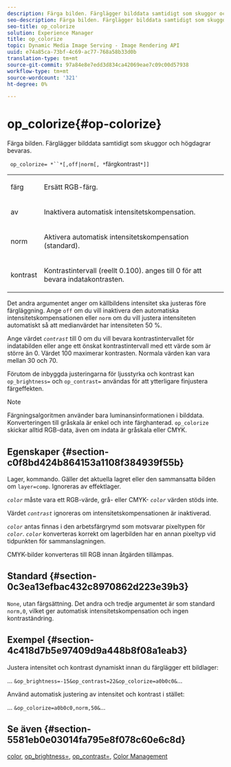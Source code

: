 ```yaml
---
description: Färga bilden. Färglägger bilddata samtidigt som skuggor och högdagrar bevaras.
seo-description: Färga bilden. Färglägger bilddata samtidigt som skuggor och högdagrar bevaras.
seo-title: op_colorize
solution: Experience Manager
title: op_colorize
topic: Dynamic Media Image Serving - Image Rendering API
uuid: e74a85ca-73bf-4c69-ac77-768a58b33d0b
translation-type: tm+mt
source-git-commit: 97a84e8e7edd3d834ca42069eae7c09c00d57938
workflow-type: tm+mt
source-wordcount: '321'
ht-degree: 0%

---
```



# op_colorize{#op-colorize}

Färga bilden. Färglägger bilddata samtidigt som skuggor och högdagrar bevaras.

` op_colorize= *``*[,off|norm[, *`färgkontrast`*]]`

<table id="simpletable_768D6CDF3F734E7F89DC7AB2EAAC0C77"> 
 <tr class="strow"> 
  <td class="stentry"> <p> <span class="varname"> färg  </span> </p> </td> 
  <td class="stentry"> <p>Ersätt RGB-färg. </p> </td> 
 </tr> 
 <tr class="strow"> 
  <td class="stentry"> <p> <span class="codeph"> av  </span> </p> </td> 
  <td class="stentry"> <p>Inaktivera automatisk intensitetskompensation. </p> </td> 
 </tr> 
 <tr class="strow"> 
  <td class="stentry"> <p> <span class="codeph"> norm  </span> </p> </td> 
  <td class="stentry"> <p>Aktivera automatisk intensitetskompensation (standard). </p> </td> 
 </tr> 
 <tr class="strow"> 
  <td class="stentry"> <p> <span class="varname"> kontrast  </span> </p> </td> 
  <td class="stentry"> <p>Kontrastintervall (reellt 0.100). anges till 0 för att bevara indatakontrasten. </p> </td> 
 </tr> 
</table>

Det andra argumentet anger om källbildens intensitet ska justeras före färgläggning. Ange `off` om du vill inaktivera den automatiska intensitetskompensationen eller `norm` om du vill justera intensiteten automatiskt så att medianvärdet har intensiteten 50 %.

Ange värdet *`contrast`* till 0 om du vill bevara kontrastintervallet för indatabilden eller ange ett önskat kontrastintervall med ett värde som är större än 0. Värdet 100 maximerar kontrasten. Normala värden kan vara mellan 30 och 70.

Förutom de inbyggda justeringarna för ljusstyrka och kontrast kan `op_brightness=` och `op_contrast=` användas för att ytterligare finjustera färgeffekten.

>[!NOTE]
>
>Färgningsalgoritmen använder bara luminansinformationen i bilddata. Konverteringen till gråskala är enkel och inte färghanterad. `op_colorize` skickar alltid RGB-data, även om indata är gråskala eller CMYK.

## Egenskaper {#section-c0f8bd424b864153a1108f384939f55b}

Lager, kommando. Gäller det aktuella lagret eller den sammansatta bilden om `layer=comp`. Ignoreras av effektlager.

*`color`* måste vara ett RGB-värde, grå- eller CMYK- *`color`* värden stöds inte.

Värdet *`contrast`* ignoreras om intensitetskompensationen är inaktiverad.

*`color`* antas finnas i den arbetsfärgrymd som motsvarar pixeltypen för  *`color`*. *`color`* konverteras korrekt om lagerbilden har en annan pixeltyp vid tidpunkten för sammanslagningen.

CMYK-bilder konverteras till RGB innan åtgärden tillämpas.

## Standard {#section-0c3ea13efbac432c8970862d223e39b3}

`None`, utan färgsättning. Det andra och tredje argumentet är som standard `norm,0`, vilket ger automatisk intensitetskompensation och ingen kontraständring.

## Exempel {#section-4c418d7b5e97409d9a448b8f08a1eab3}

Justera intensitet och kontrast dynamiskt innan du färglägger ett bildlager:

… `&op_brightness=-15&op_contrast=22&op_colorize=a0b0c0&`…

Använd automatisk justering av intensitet och kontrast i stället:

... `&op_colorize=a0b0c0,norm,50&`...

## Se även {#section-5581eb0e03014fa795e8f078c60e6c8d}

[color](/help/aem-is-ir-api/is-api/http-ref/image-serving-api-ref/c-http-protocol-reference/c-data-types/r-is-http-color.md),  [op_brightness=](../../../../../is-api/http-ref/image-serving-api-ref/c-http-protocol-reference/c-command-reference/r-op-brightness.md#reference-edf79dc41ae5411c80bec3ee3731c58a),  [op_contrast=](../../../../../is-api/http-ref/image-serving-api-ref/c-http-protocol-reference/c-command-reference/r-op-contrast.md#reference-b26dfa9869fd43bebea0fbb8e9fe743d),  [Color Management](../../../../../is-api/http-ref/image-serving-api-ref/c-http-protocol-reference/c-syntax-and-features/r-color-management.md#reference-c7e4a72d589145189f7e4bcb6b4544d7)
